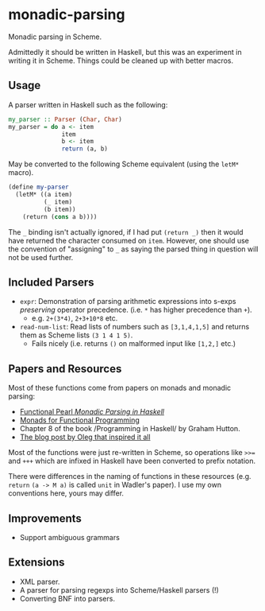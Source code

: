 # monadic-parsing
Monadic parsing in Scheme.

Admittedly it should be written in Haskell, but this was an experiment
in writing it in Scheme.  Things could be cleaned up with better
macros.

## Usage

A parser written in Haskell such as the following:
```haskell
my_parser :: Parser (Char, Char)
my_parser = do a <- item
               item
               b <- item
               return (a, b)
```

May be converted to the following Scheme equivalent (using the `letM*`
macro).

```scheme
(define my-parser
  (letM* ((a item)
          (_ item)
          (b item))
    (return (cons a b))))
```

The `_` binding isn't actually ignored, if I had put `(return _)` then
it would have returned the character consumed on `item`.  However, one
should use the convention of "assigning" to `_` as saying the parsed
thing in question will not be used further.

## Included Parsers
- `expr`: Demonstration of parsing arithmetic expressions into s-exps
  _preserving_ operator precedence.  (i.e. `*` has higher precedence
  than `+`).
  - e.g. `2+(3*4)`, `2+3+10*8` etc.
- `read-num-list`: Read lists of numbers such as `[3,1,4,1,5]` and
  returns them as Scheme lists `(3 1 4 1 5)`.
  - Fails nicely (i.e. returns `()` on malformed input like `[1,2,]` etc.)
  
## Papers and Resources
Most of these functions come from papers on monads and monadic
parsing:
- [Functional Pearl _Monadic Parsing in Haskell_](http://www.cs.nott.ac.uk/~pszgmh/pearl.pdf)
- [Monads for Functional Programming](http://homepages.inf.ed.ac.uk/wadler/papers/marktoberdorf/baastad.pdf)
- Chapter 8 of the book /Programming in Haskell/ by Graham Hutton.
- [The blog post by Oleg that inspired it all](http://okmij.org/ftp/Scheme/monad-in-Scheme.html)

Most of the functions were just re-written in Scheme, so operations
like `>>=` and `+++` which are infixed in Haskell have been converted
to prefix notation.

There were differences in the naming of functions in these resources
(e.g. `return` `(a -> M a)` is called `unit` in Wadler's paper).  I
use my own conventions here, yours may differ.

## Improvements
- Support ambiguous grammars

## Extensions
- XML parser.
- A parser for parsing regexps into Scheme/Haskell parsers (!)
- Converting BNF into parsers.
